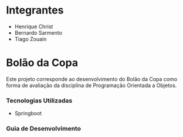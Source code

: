# Integrantes
- Henrique Christ
- Bernardo Sarmento
- Tiago Zouain

# Bolão da Copa

Este projeto corresponde ao desenvolvimento do Bolão da Copa como forma de avaliação da disciplina de Programação Orientada a Objetos.

### Tecnologias Utilizadas

- Springboot

### Guia de Desenvolvimento
